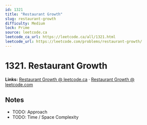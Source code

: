 ```yaml
--- 
id: 1321
title: "Restaurant Growth"
slug: restaurant-growth
difficulty: Medium
lock: Prime
source: leetcode.ca
leetcode_ca_url: https://leetcode.ca/all/1321.html
leetcode_url: https://leetcode.com/problems/restaurant-growth/
---
```


# 1321. Restaurant Growth

**Links:** [Restaurant Growth @ leetcode.ca](https://leetcode.ca/all/1321.html) · [Restaurant Growth @ leetcode.com](https://leetcode.com/problems/restaurant-growth/)

## Notes
- TODO: Approach
- TODO: Time / Space Complexity
